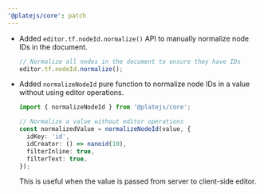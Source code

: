 ```yaml
---
'@platejs/core': patch
---
```


- Added `editor.tf.nodeId.normalize()` API to manually normalize node IDs in the document.

  ```ts
  // Normalize all nodes in the document to ensure they have IDs
  editor.tf.nodeId.normalize();
  ```

- Added `normalizeNodeId` pure function to normalize node IDs in a value without using editor operations.

  ```ts
  import { normalizeNodeId } from '@platejs/core';

  // Normalize a value without editor operations
  const normalizedValue = normalizeNodeId(value, {
    idKey: 'id',
    idCreator: () => nanoid(10),
    filterInline: true,
    filterText: true,
  });
  ```

  This is useful when the value is passed from server to client-side editor.
